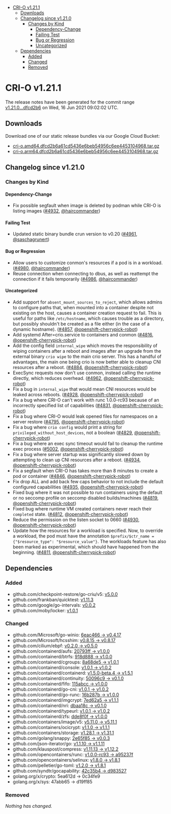 - [CRI-O v1.21.1](#cri-o-v1211)
  - [Downloads](#downloads)
  - [Changelog since v1.21.0](#changelog-since-v1210)
    - [Changes by Kind](#changes-by-kind)
      - [Dependency-Change](#dependency-change)
      - [Failing Test](#failing-test)
      - [Bug or Regression](#bug-or-regression)
      - [Uncategorized](#uncategorized)
  - [Dependencies](#dependencies)
    - [Added](#added)
    - [Changed](#changed)
    - [Removed](#removed)

# CRI-O v1.21.1

The release notes have been generated for the commit range
[v1.21.0...dfcd2b6](https://github.com/cri-o/cri-o/compare/v1.21.0...dfcd2b6a61cd5436e6beb54956c6ee4453104968) on Wed, 16 Jun 2021 09:02:02 UTC.

## Downloads

Download one of our static release bundles via our Google Cloud Bucket:

- [cri-o.amd64.dfcd2b6a61cd5436e6beb54956c6ee4453104968.tar.gz](https://storage.googleapis.com/k8s-conform-cri-o/artifacts/cri-o.amd64.dfcd2b6a61cd5436e6beb54956c6ee4453104968.tar.gz)
- [cri-o.arm64.dfcd2b6a61cd5436e6beb54956c6ee4453104968.tar.gz](https://storage.googleapis.com/k8s-conform-cri-o/artifacts/cri-o.arm64.dfcd2b6a61cd5436e6beb54956c6ee4453104968.tar.gz)

## Changelog since v1.21.0

### Changes by Kind

#### Dependency-Change
 - Fix possible segfault when image is deleted by podman while CRI-O is listing images ([#4932](https://github.com/cri-o/cri-o/pull/4932), [@haircommander](https://github.com/haircommander))

#### Failing Test
 - Updated static binary bundle crun version to v0.20 ([#4961](https://github.com/cri-o/cri-o/pull/4961), [@saschagrunert](https://github.com/saschagrunert))

#### Bug or Regression
 - Allow users to customize conmon's resources if a pod is in a workload. ([#4980](https://github.com/cri-o/cri-o/pull/4980), [@haircommander](https://github.com/haircommander))
 - Reuse connection when connecting to dbus, as well as reattempt the connection if it fails temporarily ([#4986](https://github.com/cri-o/cri-o/pull/4986), [@haircommander](https://github.com/haircommander))

#### Uncategorized
 - Add support for `absent_mount_sources_to_reject`, which allows admins to configure paths that, when mounted into a container despite not existing on the host, causes a container creation request to fail. This is useful for paths like `/etc/hostname`, which causes trouble as a directory, but possibly shouldn't be created as a file either (in the case of a dynamic hostname). ([#4857](https://github.com/cri-o/cri-o/pull/4857), [@openshift-cherrypick-robot](https://github.com/openshift-cherrypick-robot))
 - Add systemd After=crio.service to containers and conmon ([#4816](https://github.com/cri-o/cri-o/pull/4816), [@openshift-cherrypick-robot](https://github.com/openshift-cherrypick-robot))
 - Add the config field `internal_wipe` which moves the responsibility of wiping containers after a reboot and images after an upgrade from the external binary `crio wipe` to the main crio server. This has a handful of advantages, the main one being crio is now better able to cleanup CNI resources after a reboot. ([#4884](https://github.com/cri-o/cri-o/pull/4884), [@openshift-cherrypick-robot](https://github.com/openshift-cherrypick-robot))
 - ExecSync requests now don't use conmon, instead calling the runtime directly, which reduces overhead. ([#4962](https://github.com/cri-o/cri-o/pull/4962), [@openshift-cherrypick-robot](https://github.com/openshift-cherrypick-robot))
 - Fix a bug in `internal_wipe` that would mean CNI resources would be leaked across reboots. ([#4928](https://github.com/cri-o/cri-o/pull/4928), [@openshift-cherrypick-robot](https://github.com/openshift-cherrypick-robot))
 - Fix a bug where CRI-O can't work with runc 1.0.0-rc93 because of an incorrectly specified list of capabilities ([#4831](https://github.com/cri-o/cri-o/pull/4831), [@openshift-cherrypick-robot](https://github.com/openshift-cherrypick-robot))
 - Fix a bug where CRI-O would leak opened files for namespaces on a server restore ([#4795](https://github.com/cri-o/cri-o/pull/4795), [@openshift-cherrypick-robot](https://github.com/openshift-cherrypick-robot))
 - Fix a bug where `crio config` would print a string for `privileged_without_host_devices`, not a boolean ([#4829](https://github.com/cri-o/cri-o/pull/4829), [@openshift-cherrypick-robot](https://github.com/openshift-cherrypick-robot))
 - Fix a bug where an exec sync timeout would fail to cleanup the runtime exec process ([#5002](https://github.com/cri-o/cri-o/pull/5002), [@openshift-cherrypick-robot](https://github.com/openshift-cherrypick-robot))
 - Fix a bug where server startup was significantly slowed down by attempting to clean up CNI resources after a reboot. ([#4934](https://github.com/cri-o/cri-o/pull/4934), [@openshift-cherrypick-robot](https://github.com/openshift-cherrypick-robot))
 - Fix a segfault when CRI-O has takes more than 8 minutes to create a pod or container ([#4846](https://github.com/cri-o/cri-o/pull/4846), [@openshift-cherrypick-robot](https://github.com/openshift-cherrypick-robot))
 - Fix drop ALL and add back few caps behavior to not include the default configured capabilities ([#4935](https://github.com/cri-o/cri-o/pull/4935), [@openshift-cherrypick-robot](https://github.com/openshift-cherrypick-robot))
 - Fixed bug where it was not possible to run containers using the default or no seccomp profile on 
  seccomp disabled builds/machines ([#4819](https://github.com/cri-o/cri-o/pull/4819), [@openshift-cherrypick-robot](https://github.com/openshift-cherrypick-robot))
 - Fixed bug where runtime VM created containers never reach their `completed` state. ([#4812](https://github.com/cri-o/cri-o/pull/4812), [@openshift-cherrypick-robot](https://github.com/openshift-cherrypick-robot))
 - Reduce the permission on the listen socket to 0660 ([#4930](https://github.com/cri-o/cri-o/pull/4930), [@openshift-cherrypick-robot](https://github.com/openshift-cherrypick-robot))
 - Update how the resources for a workload is specified. Now, to override a workload, the pod must have the annotation `$prefix/$ctr_name = {"$resource_type": "$resource_value"}`. The workloads feature has also been marked as experimental, which should have happened from the beginning. ([#4811](https://github.com/cri-o/cri-o/pull/4811), [@openshift-cherrypick-robot](https://github.com/openshift-cherrypick-robot))

## Dependencies

### Added
- github.com/checkpoint-restore/go-criu/v5: [v5.0.0](https://github.com/checkpoint-restore/go-criu/v5/tree/v5.0.0)
- github.com/frankban/quicktest: [v1.11.3](https://github.com/frankban/quicktest/tree/v1.11.3)
- github.com/google/go-intervals: [v0.0.2](https://github.com/google/go-intervals/tree/v0.0.2)
- github.com/moby/locker: [v1.0.1](https://github.com/moby/locker/tree/v1.0.1)

### Changed
- github.com/Microsoft/go-winio: [6eac466 → v0.4.17](https://github.com/Microsoft/go-winio/compare/6eac466...v0.4.17)
- github.com/Microsoft/hcsshim: [v0.8.15 → v0.8.17](https://github.com/Microsoft/hcsshim/compare/v0.8.15...v0.8.17)
- github.com/cilium/ebpf: [v0.2.0 → v0.5.0](https://github.com/cilium/ebpf/compare/v0.2.0...v0.5.0)
- github.com/containerd/aufs: [20793ff → v1.0.0](https://github.com/containerd/aufs/compare/20793ff...v1.0.0)
- github.com/containerd/btrfs: [918d888 → v1.0.0](https://github.com/containerd/btrfs/compare/918d888...v1.0.0)
- github.com/containerd/cgroups: [8a68de5 → v1.0.1](https://github.com/containerd/cgroups/compare/8a68de5...v1.0.1)
- github.com/containerd/console: [v1.0.1 → v1.0.2](https://github.com/containerd/console/compare/v1.0.1...v1.0.2)
- github.com/containerd/containerd: [v1.5.0-beta.4 → v1.5.1](https://github.com/containerd/containerd/compare/v1.5.0-beta.4...v1.5.1)
- github.com/containerd/continuity: [50096c9 → v0.1.0](https://github.com/containerd/continuity/compare/50096c9...v0.1.0)
- github.com/containerd/fifo: [115abcc → v1.0.0](https://github.com/containerd/fifo/compare/115abcc...v1.0.0)
- github.com/containerd/go-cni: [v1.0.1 → v1.0.2](https://github.com/containerd/go-cni/compare/v1.0.1...v1.0.2)
- github.com/containerd/go-runc: [16b287b → v1.0.0](https://github.com/containerd/go-runc/compare/16b287b...v1.0.0)
- github.com/containerd/imgcrypt: [7ed62a5 → v1.1.1](https://github.com/containerd/imgcrypt/compare/7ed62a5...v1.1.1)
- github.com/containerd/nri: [dbaa18c → v0.1.0](https://github.com/containerd/nri/compare/dbaa18c...v0.1.0)
- github.com/containerd/typeurl: [v1.0.1 → v1.0.2](https://github.com/containerd/typeurl/compare/v1.0.1...v1.0.2)
- github.com/containerd/zfs: [dde8f0f → v1.0.0](https://github.com/containerd/zfs/compare/dde8f0f...v1.0.0)
- github.com/containers/image/v5: [v5.11.0 → v5.11.1](https://github.com/containers/image/v5/compare/v5.11.0...v5.11.1)
- github.com/containers/ocicrypt: [v1.1.0 → v1.1.1](https://github.com/containers/ocicrypt/compare/v1.1.0...v1.1.1)
- github.com/containers/storage: [v1.28.1 → v1.31.1](https://github.com/containers/storage/compare/v1.28.1...v1.31.1)
- github.com/golang/snappy: [2e65f85 → v0.0.3](https://github.com/golang/snappy/compare/2e65f85...v0.0.3)
- github.com/json-iterator/go: [v1.1.10 → v1.1.11](https://github.com/json-iterator/go/compare/v1.1.10...v1.1.11)
- github.com/klauspost/compress: [v1.11.13 → v1.12.2](https://github.com/klauspost/compress/compare/v1.11.13...v1.12.2)
- github.com/opencontainers/runc: [v1.0.0-rc93 → a95237f](https://github.com/opencontainers/runc/compare/v1.0.0-rc93...a95237f)
- github.com/opencontainers/selinux: [v1.8.0 → v1.8.1](https://github.com/opencontainers/selinux/compare/v1.8.0...v1.8.1)
- github.com/pelletier/go-toml: [v1.2.0 → v1.8.1](https://github.com/pelletier/go-toml/compare/v1.2.0...v1.8.1)
- github.com/syndtr/gocapability: [42c35b4 → d983527](https://github.com/syndtr/gocapability/compare/42c35b4...d983527)
- golang.org/x/crypto: 5ea612d → 0c34fe9
- golang.org/x/sys: 47abb65 → d19ff85

### Removed
_Nothing has changed._
